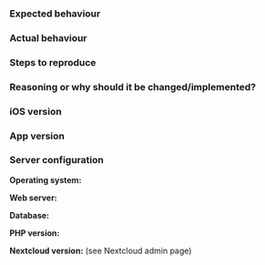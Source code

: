 ### Expected behaviour                                                                                                                                                                                                                                                                                                                                                                                                                                                                                             

### Actual behaviour                                                                                                                                                                                                                                                                                                                                                                                                                                                                                               

### Steps to reproduce     

### Reasoning or why should it be changed/implemented?

### iOS version

### App version

### Server configuration

**Operating system:**

**Web server:**

**Database:**

**PHP version:**

**Nextcloud version:** (see Nextcloud admin page)
